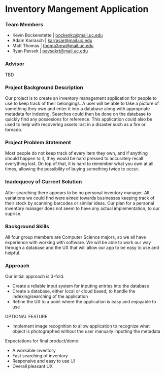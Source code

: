 <h1>
Inventory Mangement Application
</h1>

<h3>
Team Members
</h3>

* Kevin Bockenstette | bockenkc@mail.uc.edu
* Adam Karrasch      | karrasar@mail.uc.edu
* Matt Thomas        | thoma3mw@mail.uc.edu
* Ryan Pavsek        | pavsekrt@mail.uc.edu

<h3>
Advisor
</h3>

TBD

<h3>
Project Background Description
</h3>

Our project is to create an inventory management application for people to use to keep track of their
belongings. A user will be able to take a picture of something they own and enter it into a database
along with appropriate metadata for indexing. Searches could then be done on the database to quickly
find any possesions for reference. This application could also be used to help with recovering
assets lost in a disaster such as a fire or tornado.

<h3>
Project Problem Statement
</h3>

Most people do not keep track of every item they own, and if anything should happen to it, they would
be hard pressed to accurately recall everything lost. On top of that, it is hard to remember what you
own at all times, allowing the possibility of buying something twice to occur.

<h3>
Inadequecy of Current Solution
</h3>

After searching there appears to be no personal inventory manager. All variations we could find
were aimed towards businesses keeping track of their stock by scanning barcodes or similar ideas.
Our plan for a personal inventory manager does not seem to have any actual implementation, to our
suprise.

<h3>
Background Skills
</h3>

All four group members are Computer Science majors, so we all have experience with working with software.
We will be able to work our way through a database and the UX that will allow our app to be easy to use and
helpful.

<h3>
Approach
</h3>

Our initial approach is 3-fold.
* Create a reliable input system for inputing entries into the database
* Create a database, either local or cloud based, to handle the indexing/searching of the application
* Refine the UX to a point where the application is easy and enjoyable to use

OPTIONAL FEATURE
* Implement image recognition to allow application to recognize what object is photographed without
  the user manually inputting the metadata

Expectations for final product/demo
* A workable inventory
* Fast searching of inventory
* Responsive and easy to use UI
* Overall pleasant UX